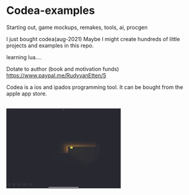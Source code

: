 # Codea-examples
Starting out, game mockups, remakes, tools, ai, procgen

I just bought codea(aug-2021) Maybe I might create hundreds of little projects and examples in this repo.

learning lua....

Dotate to author (book and motivation funds) https://www.paypal.me/RudyvanEtten/5


Codea is a ios and ipados programming tool. It can be bought from the apple app store.

<br>
<img src="Media/F2C543DF-FD2F-4B3D-9D1F-4DB3F0543A11.png" width="60%">
